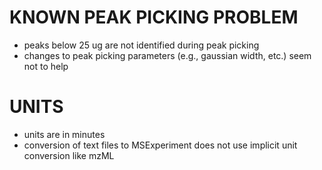 # KNOWN PEAK PICKING PROBLEM
- peaks below 25 ug are not identified during peak picking
- changes to peak picking parameters (e.g., gaussian width, etc.) seem not to help

# UNITS
- units are in minutes
- conversion of text files to MSExperiment does not use implicit unit conversion like mzML

